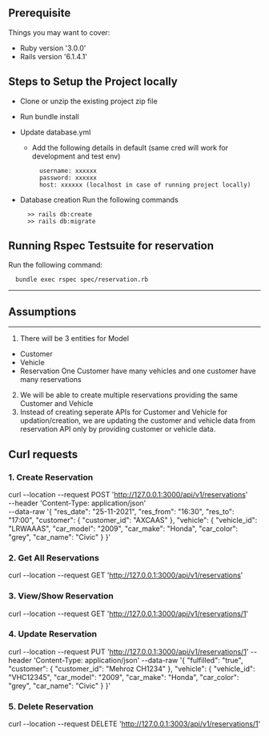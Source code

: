 ## Prerequisite

Things you may want to cover:

* Ruby version
  '3.0.0'
* Rails version
  '6.1.4.1'
## Steps to Setup the Project locally
* Clone or unzip the existing project zip file

* Run bundle install

* Update database.yml
  - Add the following details in default (same cred will work for development and test env)
    ```
      username: xxxxxx
      password: xxxxxx
      host: xxxxxx (localhost in case of running project locally)
    ```
* Database creation
  Run the following commands
    ```
      >> rails db:create
      >> rails db:migrate
    ```
## Running Rspec Testsuite for reservation
Run the following command:
  ```
    bundle exec rspec spec/reservation.rb
  ```
------------------------------------
## Assumptions
-----------------------------------
1. There will be 3 entities for Model
  - Customer
  - Vehicle
  - Reservation
  One Customer have many vehicles and one customer have many reservations
2. We will be able to create multiple reservations providing the same Customer and Vehicle
3. Instead of creating seperate APIs for Customer and Vehicle for updation/creation, we are updating the customer and vehicle data from reservation API only by providing customer or vehicle data.

## Curl requests

### 1. Create Reservation

curl --location --request POST 'http://127.0.0.1:3000/api/v1/reservations' \
--header 'Content-Type: application/json' \
--data-raw '{
    "res_date": "25-11-2021",
    "res_from": "16:30",
    "res_to":   "17:00",
    "customer": {
        "customer_id": "AXCAAS"
    },
    "vehicle": {
        "vehicle_id": "LRWAAAS",
        "car_model": "2009",
        "car_make": "Honda",
        "car_color": "grey",
        "car_name": "Civic"
    }
}'

### 2. Get All Reservations
curl --location --request GET 'http://127.0.0.1:3000/api/v1/reservations'

### 3. View/Show Reservation
curl --location --request GET 'http://127.0.0.1:3000/api/v1/reservations/1'

### 4. Update Reservation
curl --location --request PUT 'http://127.0.0.1:3000/api/v1/reservations/1' --header 'Content-Type: application/json' --data-raw '{
    "fulfilled": "true",
    "customer": {
        "customer_id": "Mehroz CH1234"
    },
    "vehicle": {
        "vehicle_id": "VHC12345",
        "car_model": "2009",
        "car_make": "Honda",
        "car_color": "grey",
        "car_name": "Civic"
    }
}'

### 5. Delete Reservation
curl --location --request DELETE 'http://127.0.0.1:3003/api/v1/reservations/1'